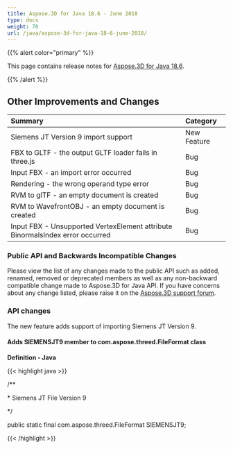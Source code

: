 ```yaml
---
title: Aspose.3D for Java 18.6 - June 2018
type: docs
weight: 70
url: /java/aspose-3d-for-java-18-6-june-2018/
---
```


{{% alert color="primary" %}} 

This page contains release notes for [Aspose.3D for Java 18.6](https://repository.aspose.com/repo/com/aspose/aspose-3d/18.6/).

{{% /alert %}} 
## **Other Improvements and Changes**

|**Summary**|**Category**|
| :- | :- |
|Siemens JT Version 9 import support|New Feature|
|FBX to GLTF - the output GLTF loader fails in three.js|Bug|
|Input FBX - an import error occurred|Bug|
|Rendering - the wrong operand type error|Bug|
|RVM to glTF - an empty document is created|Bug|
|RVM to WavefrontOBJ - an empty document is created|Bug|
|Input FBX - Unsupported VertexElement attribute BinormalsIndex error occurred|Bug|
### **Public API and Backwards Incompatible Changes**
Please view the list of any changes made to the public API such as added, renamed, removed or deprecated members as well as any non-backward compatible change made to Aspose.3D for Java API. If you have concerns about any change listed, please raise it on the [Aspose.3D support forum](http://www.aspose.com/community/forums/aspose.3d-product-family/535/showforum.aspx).
### **API changes**
The new feature adds support of importing Siemens JT Version 9.
#### **Adds SIEMENSJT9 member to com.aspose.threed.FileFormat class**
**Definition - Java**

{{< highlight java >}}

 /**

\* Siemens JT File Version 9

*/

public static final com.aspose.threed.FileFormat SIEMENSJT9;

{{< /highlight >}}
